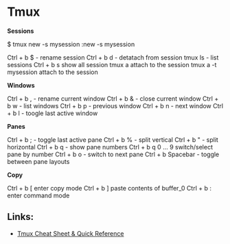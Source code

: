# Tmux

**Sessions**

$ tmux new -s mysession
:new -s mysession

Ctrl + b $ - rename session
Ctrl + b d - detatach from session
tmux ls - list sessions
Ctrl + b s show all session
tmux a attach to the session
tmux a -t mysession attach to the session


**Windows**

Ctrl + b , - rename current window
Ctrl + b & - close current window
Ctrl + b w - list windows
Ctrl + b p - previous window
Ctrl + b n - next window
Ctrl + b l - toogle last active window


**Panes**

Ctrl + b ; - toggle last active pane
Ctrl + b % - split vertical
Ctrl + b " - split horizontal
Ctrl + b q - show pane numbers
Ctrl + b q 0 ... 9 switch/select pane by number
Ctrl + b o - switch to next pane
Ctrl + b Spacebar - toggle between pane layouts


**Copy**

Ctrl + b [ enter copy mode
Ctrl + b ] paste contents of buffer_0
Ctrl + b : enter command mode


## Links:

- [Tmux Cheat Sheet & Quick Reference](https://tmuxcheatsheet.com)
